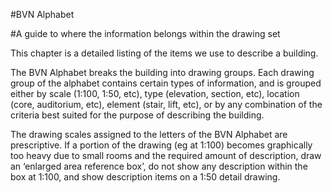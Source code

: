 <div markdown="1">

#BVN Alphabet

#A guide to where the information belongs within the drawing set

This chapter is a detailed listing of the items we use to describe a building.

The BVN Alphabet breaks the building into drawing groups. Each drawing group of the alphabet contains certain types of information, and is grouped either by scale (<span class="highlight-red">1:100</span>, <span class="highlight-red">1:50</span>, etc), type (elevation, section, etc), location (core, auditorium, etc), element (stair, lift, etc), or by any combination of the criteria best suited for the purpose of describing the building.

The drawing scales assigned to the letters of the BVN Alphabet are prescriptive. If a portion of the drawing (eg at <span class="highlight-red">1:100</span>) becomes graphically too heavy due to small rooms and the required amount of description, draw an ‘enlarged area reference box’, do not show any description within the box at <span class="highlight-red">1:100</span>, and show description items on a <span class="highlight-red">1:50</span> detail drawing.

</div>